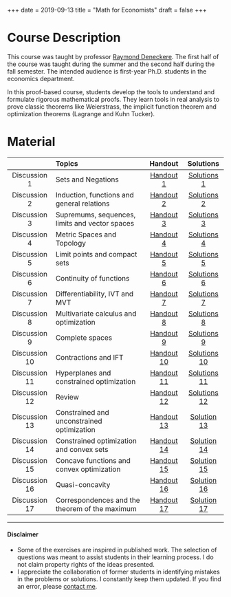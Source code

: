 +++
date = 2019-09-13
title = "Math for Economists"
draft = false
+++

# Course Description

This course was taught by professor [Raymond Deneckere](https://econ.wisc.edu/staff/deneckere-raymond/). The first half of the course was taught during the summer and the second  half during  the  fall semester. The intended audience is first-year Ph.D. students in the economics department.

In this proof-based course, students develop the tools to understand and formulate rigorous mathematical proofs. They learn tools in real analysis to prove classic theorems like Weierstrass, the implicit function theorem and optimization theorems (Lagrange and Kuhn Tucker).  

# Material

|  | Topics | Handout | Solutions |
|:---:|:---|:---:|:---:|
| Discussion 1 | Sets and Negations | [Handout 1](https://www.dropbox.com/s/zvo90xgj62j98z3/Practice%201-f17.pdf?raw=1) | [Solutions 1](https://www.dropbox.com/s/rugxvvsb4oqf3p1/Practice%201-f17-sol.pdf?raw=1) |
| Discussion 2 | Induction, functions and general relations | [Handout 2](https://www.dropbox.com/s/bneu3rk32wc15fc/Practice%202-f17.pdf?raw=1) | [Solutions 2](https://www.dropbox.com/s/q5tn3vo0sahhk8r/Practice%202-f17%20-sol.pdf?raw=1) |
| Discussion 3 | Supremums, sequences, limits and vector spaces | [Handout 3](https://www.dropbox.com/s/b40c08cqk7rwr3h/Practice%203-f17.pdf?raw=1) | [Solutions 3](https://www.dropbox.com/s/76f33o9e78vdjs0/Practice%203-f17-sol.pdf?raw=1) |
| Discussion 4 | Metric Spaces and Topology| [Handout 4](https://www.dropbox.com/s/hsyw794utus8q5s/Practice%204-f17.pdf?raw=1) | [Solutions 4](https://www.dropbox.com/s/g35n4qhf7jlogwy/Practice%204-f17-sol.pdf?raw=1)|
| Discussion 5 | Limit points and compact sets| [Handout 5](https://www.dropbox.com/s/94zk9mt8kqghh6y/Practice%205-f17.pdf?raw=1) | [Solutions 5](https://www.dropbox.com/s/c2f2dmxrcqi1cqe/Practice%205-f17-sol.pdf?raw=1) |
| Discussion 6 | Continuity of functions | [Handout 6](https://www.dropbox.com/s/be93jb1134b6pmx/Practice%206-f17.pdf?raw=1) | [Solutions 6](https://www.dropbox.com/s/eiup1mwk7z12nj1/Practice%206-f17-sol.pdf?raw=1) |
| Discussion 7 | Differentiability, IVT and MVT | [Handout 7](https://www.dropbox.com/s/7vdf15pbzva9mrs/Practice%207-f17.pdf?raw=1) | [Solutions 7](https://www.dropbox.com/s/05jynkfp7zrzstm/Practice%207-f17-sol.pdf?raw=1) |
| Discussion 8 | Multivariate calculus and optimization | [Handout 8](https://www.dropbox.com/s/hpmzti64zkygt7f/Practice%208-f17.pdf?raw=1) | [Solutions 8](https://www.dropbox.com/s/l0emf49h7dcbc48/Practice%208-f17%20-sol.pdf?raw=1) |
| Discussion 9 | Complete spaces | [Handout 9](https://www.dropbox.com/s/cufvut35tm79y6m/Practice%209-f17.pdf?raw=1) | [Solutions 9](https://www.dropbox.com/s/vc8yasw6b751amz/Practice%209-f17%20-sol.pdf?raw=1) |
| Discussion 10 | Contractions and IFT | [Handout 10](https://www.dropbox.com/s/jhp1ucagtyjpl3f/Practice%2010-f17.pdf?raw=1) | [Solutions 10](https://www.dropbox.com/s/q32v6c3vhp2yrqa/Practice%2010-f17%20-sol.pdf?raw=1) |
| Discussion 11 | Hyperplanes and constrained optimization | [Handout 11](https://www.dropbox.com/s/25yjap5g60v72lh/Practice%2011-f16.pdf?raw=1) | [Solutions 11](https://www.dropbox.com/s/1mhazooihoete3o/Practice%2011-f16%20-sol.pdf?raw=1) |
| Discussion 12 | Review | [Handout 12](https://www.dropbox.com/s/l6ehorqirq0m5g8/Practice%2012-f16.pdf?raw=1) | [Solutions 12](https://www.dropbox.com/s/xq5c9stex0274ns/Practice%2012-f16%20-sol.pdf?raw=1) |
| Discussion 13 | Constrained and unconstrained optimization | [Handout 13](https://www.dropbox.com/s/50fwupyakzt1iwj/Practice%2013-f16.pdf?raw=1) | [Solution 13](https://www.dropbox.com/s/a41c3b0lxas46t0/Practice%2013-f16%20-sol.pdf?raw=1) |
| Discussion 14 | Constrained optimization and convex sets | [Handout 14](https://www.dropbox.com/s/bfzp5nvrsvlpctm/Practice%2014-f16.pdf?raw=1) | [Solution 14](https://www.dropbox.com/s/2eu6z7rey7708eg/Practice%2014-f16%20-sol.pdf?raw=1) |
| Discussion 15 | Concave functions and convex optimization | [Handout 15](https://www.dropbox.com/s/9sb38q2icu1k9d8/Practice%2015-f16.pdf?raw=1) | [Solution 15](https://www.dropbox.com/s/fescuz842o5d8zw/Practice%2015-f16%20-sol.pdf?raw=1) |
| Discussion 16 | Quasi-concavity | [Handout 16](https://www.dropbox.com/s/6rmvkspkyp2mc7e/Practice%2016-f16.pdf?raw=1) | [Solution 16](https://www.dropbox.com/s/hl03zqvx54g2o7j/Practice%2016-f16%20-sol.pdf?raw=1) |
| Discussion 17 | Correspondences and the theorem of the maximum | [Handout 17](https://www.dropbox.com/s/kl1yfe5bmwbtgch/Practice%2017-f16.pdf?raw=1) | [Solution 17](https://www.dropbox.com/s/b9u8iap4lr1shee/Practice%2017-f16%20-sol.pdf?raw=1) |



---
#### Disclaimer
* Some of the exercises are inspired in published work. The selection of questions was meant to assist students in their learning process. I do not claim property rights of the ideas presented.
* I appreciate the collaboration of former students in identifying mistakes in the problems or solutions. I constantly keep them updated. If you find an error, please [contact me](mailto:gamartinez@wisc.edu).
